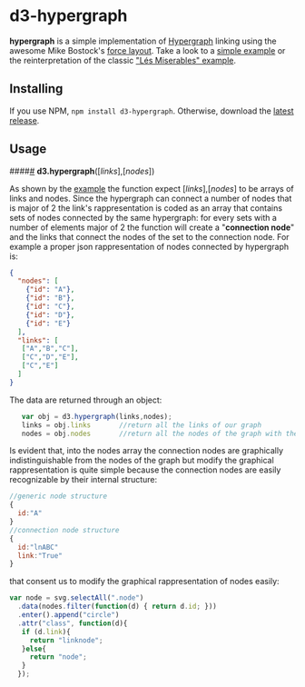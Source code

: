 # d3-hypergraph

**hypergraph** is a simple implementation of [Hypergraph](https://en.wikipedia.org/wiki/Hypergraph) linking using the awesome Mike Bostock's [force layout](https://github.com/d3/d3-force).
Take a look to a [simple example](https://bl.ocks.org/AndreaSimeone/3dce7e69ef27c871b9ce851379f6f7d8) or the reinterpretation of the classic ["Lés Miserables" example](https://bl.ocks.org/AndreaSimeone/1e9ed38b46b95b7848c7140a6e45e6c3).

## Installing

If you use NPM, `npm install d3-hypergraph`. Otherwise, download the [latest release](https://github.com/AndreaSimeone/d3-hypergraph/releases/latest).

## Usage

####<a name="hypergraph" href="#hypergraph">#</a> <b>d3.hypergraph</b>([_links_],[_nodes_])

As shown by the [example](https://bl.ocks.org/mbostock/4600693) the function expect [_links_],[_nodes_] to be arrays of links and nodes. 
Since the hypergraph can connect a number of nodes that is major of 2 the link's rappresentation is coded as an array that contains sets of nodes connected by the same hypergraph: for every sets with a number of elements major of 2 the function will create a "**connection node**" and the links that connect the nodes of the set to the connection node.
For example a proper json rappresentation of nodes connected by hypergraph is:

```json
{
  "nodes": [
    {"id": "A"},
    {"id": "B"},
    {"id": "C"},
    {"id": "D"},
    {"id": "E"}
  ], 
  "links": [
   ["A","B","C"],
   ["C","D","E"],
   ["C","E"]
  ]
}
```
The data are returned through an object:
 ```js 
 	var obj = d3.hypergraph(links,nodes);
	links = obj.links		//return all the links of our graph
	nodes = obj.nodes		//return all the nodes of the graph with the add on "connection nodes"
 ```

Is evident that, into the nodes array the connection nodes are graphically indistinguishable from the nodes of the graph but modify the graphical rappresentation is quite simple because the connection nodes are easily recognizable by their internal structure:
```js
//generic node structure
{
  id:"A"
}
//connection node structure 
{
  id:"lnABC"
  link:"True"
}
```
that consent us to modify the graphical rappresentation of nodes easily:
 ```js 
 var node = svg.selectAll(".node")
   .data(nodes.filter(function(d) { return d.id; }))
   .enter().append("circle")
   .attr("class", function(d){
    if (d.link){
      return "linknode";
    }else{
	  return "node";
    }
   });
 ```
